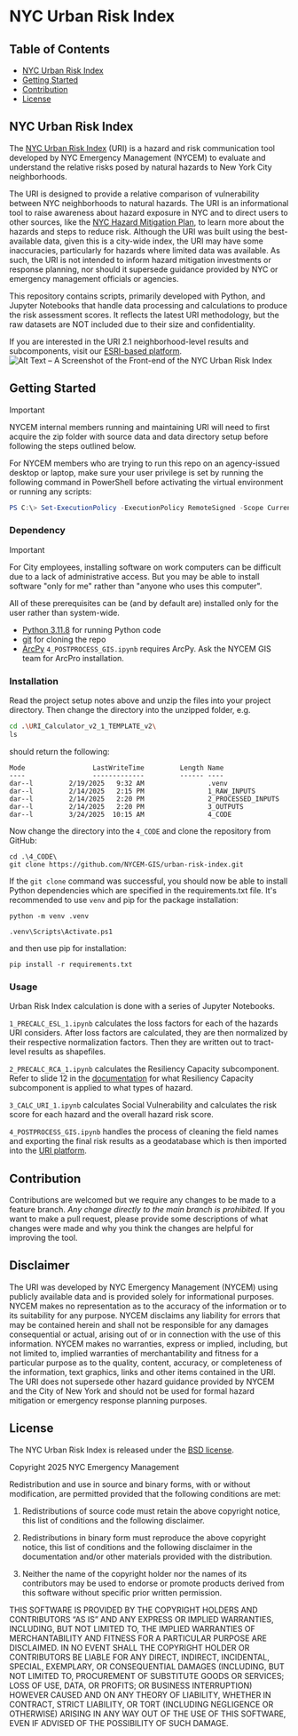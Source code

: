 # NYC Urban Risk Index

## Table of Contents

- [NYC Urban Risk Index](#nyc-urban-risk-index)
- [Getting Started](#getting-started)
- [Contribution](#contribution)
- [License](#license)

## NYC Urban Risk Index

The [NYC Urban Risk Index](https://uri.nychazardmitigation.com) (URI) is a hazard and risk communication tool developed by NYC Emergency Management (NYCEM) to evaluate and understand the relative risks posed by natural hazards to New York City neighborhoods.

The URI is designed to provide a relative comparison of vulnerability between NYC neighborhoods to natural hazards. The URI is an informational tool to raise awareness about hazard exposure in NYC and to direct users to other sources, like the [NYC Hazard Mitigation Plan](https://nychazardmitigation.com), to learn more about the hazards and steps to reduce risk. Although the URI was built using the best-available data, given this is a city-wide index, the URI may have some inaccuracies, particularly for hazards where limited data was available. As such, the URI is not intended to inform hazard mitigation investments or response planning, nor should it supersede guidance provided by NYC or emergency management officials or agencies.

This repository contains scripts, primarily developed with Python, and Jupyter Notebooks that handle data processing and calculations to produce the risk assessment scores. It reflects the latest URI methodology, but the raw datasets are NOT included due to their size and confidentiality.
 
If you are interested in the URI 2.1 neighborhood-level results and subcomponents, visit our [ESRI-based platform](https://www.uri.nychazardmitigation.com).
![Alt Text – A Screenshot of the Front-end of the NYC Urban Risk Index](https://nychazardmitigation.com/wp-content/uploads/2025/03/Screenshot-2025-03-13-155611.png)

## Getting Started

> [!IMPORTANT]
> NYCEM internal members running and maintaining URI will need to first acquire the zip folder with source data and data directory setup before following the steps outlined below.
>
> For NYCEM members who are trying to run this repo on an agency-issued desktop or laptop, make sure your user privilege is set by running the following command in PowerShell before activating the virtual environment or running any scripts:
``` PowerShell
PS C:\> Set-ExecutionPolicy -ExecutionPolicy RemoteSigned -Scope CurrentUser
```

### Dependency
> [!IMPORTANT]
> For City employees, installing software on work computers can be difficult due to a lack of administrative access. But you may be able to install software "only for me" rather than "anyone who uses this computer".
>
> All of these prerequisites can be (and by default are) installed only for the user rather than system-wide.
>
- [Python 3.11.8](https://www.python.org/downloads/release/python-3118/) for running Python code
- [git](https://git-scm.com/downloads) for cloning the repo
- [ArcPy](https://pro.arcgis.com/en/pro-app/latest/arcpy/get-started/what-is-arcpy-.htm) `4_POSTPROCESS_GIS.ipynb` requires ArcPy. Ask the NYCEM GIS team for ArcPro installation.

### Installation

Read the project setup notes above and unzip the files into your project directory. Then change the directory into the unzipped folder, e.g.

```bash
cd .\URI_Calculator_v2_1_TEMPLATE_v2\
ls
```
should return the following:

```
Mode                 LastWriteTime         Length Name
----                 -------------         ------ ----
dar--l         2/19/2025   9:32 AM                .venv
dar--l         2/14/2025   2:15 PM                1_RAW_INPUTS
dar--l         2/14/2025   2:20 PM                2_PROCESSED_INPUTS
dar--l         2/14/2025   2:20 PM                3_OUTPUTS
dar--l         3/24/2025  10:15 AM                4_CODE
```
Now change the directory into the `4_CODE` and clone the repository from GitHub:

```shell
cd .\4_CODE\
git clone https://github.com/NYCEM-GIS/urban-risk-index.git
```
If the `git clone` command was successful, you should now be able to install Python dependencies which are specified in the requirements.txt file. It's recommended to use `venv` and pip for the package installation:

```shell
python -m venv .venv

.venv\Scripts\Activate.ps1
```
and then use pip for installation:

```shell
pip install -r requirements.txt
```

### Usage

Urban Risk Index calculation is done with a series of Jupyter Notebooks.

`1_PRECALC_ESL_1.ipynb` calculates the loss factors for each of the hazards URI considers. After loss factors are calculated, they are then normalized by their respective normalization factors. Then they are written out to tract-level results as shapefiles.

`2_PRECALC_RCA_1.ipynb` calculates the Resiliency Capacity subcomponent. Refer to slide 12 in the [documentation](https://github.com/NYCEM-GIS/urban-risk-index/tree/main/docs/URI%20Public%20Facing%20Methodology_20250310.pdf) for what Resiliency Capacity subcomponent is applied to what types of hazard.

`3_CALC_URI_1.ipynb` calculates Social Vulnerability and calculates the risk score for each hazard and the overall hazard risk score.

`4_POSTPROCESS_GIS.ipynb` handles the process of cleaning the field names and exporting the final risk results as a geodatabase which is then imported into the [URI platform](https://www.uri.nychazardmitigation.com).

## Contribution

Contributions are welcomed but we require any changes to be made to a feature branch. _Any change directly to the main branch is prohibited._ If you want to make a pull request, please provide some descriptions of what changes were made and why you think the changes are helpful for improving the tool.

## Disclaimer

The URI was developed by NYC Emergency Management (NYCEM) using publicly available data and is provided solely for informational purposes. NYCEM makes no representation as to the accuracy of the information or to its suitability for any purpose. NYCEM disclaims any liability for errors that may be contained herein and shall not be responsible for any damages consequential or actual, arising out of or in connection with the use of this information. NYCEM makes no warranties, express or implied, including, but not limited to, implied warranties of merchantability and fitness for a particular purpose as to the quality, content, accuracy, or completeness of the information, text graphics, links and other items contained in the URI. The URI does not supersede other hazard guidance provided by NYCEM and the City of New York and should not be used for formal hazard mitigation or emergency response planning purposes.

## License

The NYC Urban Risk Index is released under the [BSD license](https://opensource.org/license/BSD-3-Clause).

Copyright 2025 NYC Emergency Management

Redistribution and use in source and binary forms, with or without modification, are permitted provided that the following conditions are met:

1. Redistributions of source code must retain the above copyright notice, this list of conditions and the following disclaimer.

2. Redistributions in binary form must reproduce the above copyright notice, this list of conditions and the following disclaimer in the documentation and/or other materials provided with the distribution.

3. Neither the name of the copyright holder nor the names of its contributors may be used to endorse or promote products derived from this software without specific prior written permission.

THIS SOFTWARE IS PROVIDED BY THE COPYRIGHT HOLDERS AND CONTRIBUTORS “AS IS” AND ANY EXPRESS OR IMPLIED WARRANTIES, INCLUDING, BUT NOT LIMITED TO, THE IMPLIED WARRANTIES OF MERCHANTABILITY AND FITNESS FOR A PARTICULAR PURPOSE ARE DISCLAIMED. IN NO EVENT SHALL THE COPYRIGHT HOLDER OR CONTRIBUTORS BE LIABLE FOR ANY DIRECT, INDIRECT, INCIDENTAL, SPECIAL, EXEMPLARY, OR CONSEQUENTIAL DAMAGES (INCLUDING, BUT NOT LIMITED TO, PROCUREMENT OF SUBSTITUTE GOODS OR SERVICES; LOSS OF USE, DATA, OR PROFITS; OR BUSINESS INTERRUPTION) HOWEVER CAUSED AND ON ANY THEORY OF LIABILITY, WHETHER IN CONTRACT, STRICT LIABILITY, OR TORT (INCLUDING NEGLIGENCE OR OTHERWISE) ARISING IN ANY WAY OUT OF THE USE OF THIS SOFTWARE, EVEN IF ADVISED OF THE POSSIBILITY OF SUCH DAMAGE.









